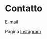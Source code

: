 # Contatto

[E-mail](mailto:valerievalli.pt@gmail.com)

Pagina [Instagram](https://www.instagram.com/valerievalli.pt/?utm_source=ig_web_button_share_sheet)

